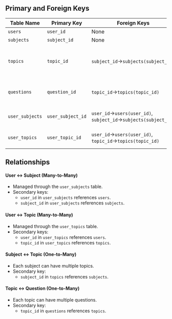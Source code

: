 ## Primary and Foreign Keys

| Table Name      | Primary Key       | Foreign Keys                                                    | Notes                                        |
| --------------- | ----------------- | --------------------------------------------------------------- | -------------------------------------------- |
| `users`         | `user_id`         | None                                                            | -                                            |
| `subjects`      | `subject_id`      | None                                                            | -                                            |
| `topics`        | `topic_id`        | `subject_id`→`subjects(subject_id)`                             | Ensures topics are associated with subjects. |
| `questions`     | `question_id`     | `topic_id`→`topics(topic_id)`                                   | Ensures questions are tied to topics.        |
| `user_subjects` | `user_subject_id` | `user_id`→`users(user_id)`, `subject_id`→`subjects(subject_id)` | Manages user-subject relationships.          |
| `user_topics`   | `user_topic_id`   | `user_id`→`users(user_id)`, `topic_id`→`topics(topic_id)`       | Manages user-topic relationships.            |

## Relationships

#### User ↔ Subject (Many-to-Many)

* Managed through the `user_subjects` table.
* Secondary keys:
  * `user_id` in `user_subjects` references `users`.
  * `subject_id` in `user_subjects` references `subjects`.

#### User ↔ Topic (Many-to-Many)

* Managed through the `user_topics` table.
* Secondary keys:
  * `user_id` in `user_topics` references `users`.
  * `topic_id` in `user_topics` references `topics`.

#### Subject ↔ Topic (One-to-Many)

* Each subject can have multiple topics.
* Secondary key:
  * `subject_id` in `topics` references `subjects`.

#### Topic ↔ Question (One-to-Many)

* Each topic can have multiple questions.
* Secondary key:
  * `topic_id` in `questions` references `topics`.
